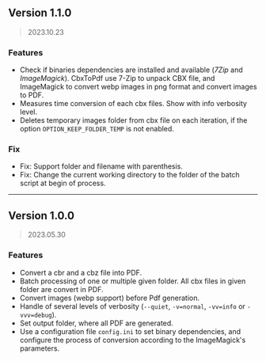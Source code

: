 
## Version 1.1.0
> 2023.10.23

### Features

- Check if binaries dependencies are installed and available (*7Zip* and *ImageMagick*). CbxToPdf use 7-Zip to unpack CBX file, and ImageMagick to convert webp images in png format and convert images to PDF.
- Measures time conversion of each cbx files. Show with info verbosity level.
- Deletes temporary images folder from cbx file on each iteration, if the option `OPTION_KEEP_FOLDER_TEMP` is not enabled.

### Fix

- Fix: Support folder and filename with parenthesis.
- Fix: Change the current working directory to the folder of the batch script at begin of process.

---

## Version 1.0.0
> 2023.05.30

### Features

- Convert a cbr and a cbz file into PDF.
- Batch processing of one or multiple given folder. All cbx files in given folder are convert in PDF.
- Convert images (webp support) before Pdf generation.
- Handle of several levels of verbosity (`--quiet`, `-v=normal`, `-vv=info` or `-vvv=debug`).
- Set output folder, where all PDF are generated.
- Use a configuration file `config.ini` to set binary dependencies, and configure the process of conversion according to the ImageMagick's parameters.
